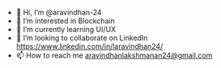 - 👋 Hi, I’m @aravindhan-24
- 👀 I’m interested in Blockchain 
- 🌱 I’m currently learning UI/UX
- 💞️ I’m looking to collaborate on LinkedIn https://www.linkedin.com/in/laravindhan24/
- 📫 How to reach me aravindhanlakshmanan24@gmail.com

<!---
Aravindhan-24/Aravindhan-24 is a ✨ special ✨ repository because its `README.md` (this file) appears on your GitHub profile.
You can click the Preview link to take a look at your changes.
--->
